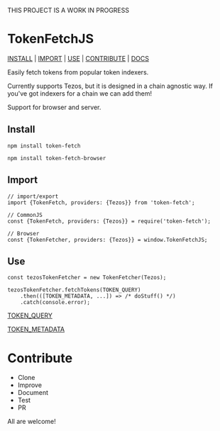 THIS PROJECT IS A WORK IN PROGRESS
# TokenFetchJS
[INSTALL](#user-content-install) | [IMPORT](#user-content-import) | [USE](#user-content-use) | [CONTRIBUTE](#user-content-contribute) | [DOCS](https://nofungible.github.io/token-fetch-js/module-TokenFetchJS.html)

Easily fetch tokens from popular token indexers.

Currently supports Tezos, but it is designed in a chain agnostic way. If you've got indexers for a chain we can add them!

Support for browser and server.

## Install
`npm install token-fetch`

`npm install token-fetch-browser`

## Import
```
// import/export
import {TokenFetch, providers: {Tezos}} from 'token-fetch';

// CommonJS
const {TokenFetch, providers: {Tezos}} = require('token-fetch');

// Browser
const {TokenFetcher, providers: {Tezos}} = window.TokenFetchJS;
```

## Use
```
const tezosTokenFetcher = new TokenFetcher(Tezos);

tezosTokenFetcher.fetchTokens(TOKEN_QUERY)
    .then(([TOKEN_METADATA, ...]) => /* doStuff() */)
    .catch(console.error);
```
[TOKEN_QUERY](https://nofungible.github.io/token-fetch-js/global.html#tokenQuery)

[TOKEN_METADATA](https://nofungible.github.io/token-fetch-js/global.html#tokenMetadata)

# Contribute
- Clone
- Improve
- Document
- Test
- PR

All are welcome!
